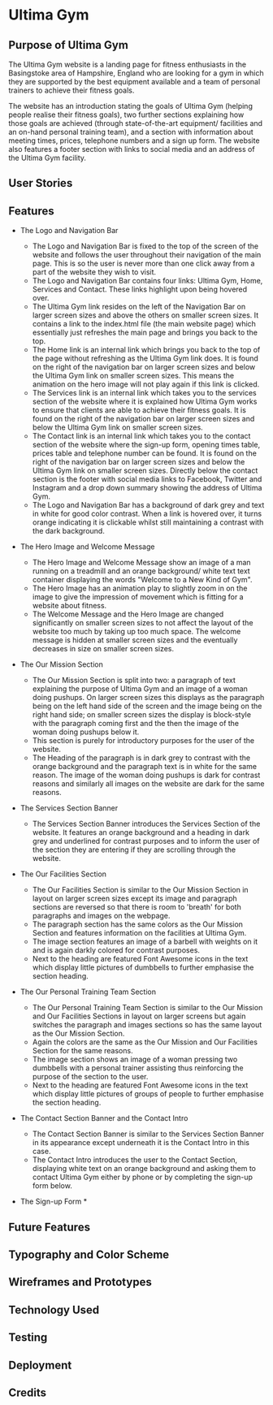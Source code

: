 # Ultima Gym

## Purpose of Ultima Gym

The Ultima Gym website is a landing page for fitness enthusiasts in the Basingstoke area of Hampshire, England who are looking for a gym in which they are supported by the best equipment available and a team of personal trainers to achieve their fitness goals.

The website has an introduction stating the goals of Ultima Gym (helping people realise their fitness goals), two further sections explaining how those goals are achieved (through state-of-the-art equipment/ facilities and an on-hand personal training team), and a section with information about meeting times, prices, telephone numbers and a sign up form. The website also features a footer section with links to social media and an address of the Ultima Gym facility.

## User Stories

## Features

* The Logo and Navigation Bar
    * The Logo and Navigation Bar is fixed to the top of the screen of the website and follows the user throughout their navigation of the main page. This is so the user is never more than one click away from a part of the website they wish to visit.
    * The Logo and Navigation Bar contains four links: Ultima Gym, Home, Services and Contact. These links highlight upon being hovered over.
    * The Ultima Gym link resides on the left of the Navigation Bar on larger screen sizes and above the others on smaller screen sizes. It contains a link to the index.html file (the main website page) which essentially just refreshes the main page and brings you back to the top.
    * The Home link is an internal link which brings you back to the top of the page without refreshing as the Ultima Gym link does. It is found on the right of the navigation bar on larger screen sizes and below the Ultima Gym link on smaller screen sizes. This means the animation on the hero image will not play again if this link is clicked.
    * The Services link is an internal link which takes you to the services section of the website where it is explained how Ultima Gym works to ensure that clients are able to achieve their fitness goals. It is found on the right of the navigation bar on larger screen sizes and below the Ultima Gym link on smaller screen sizes.
    * The Contact link is an internal link which takes you to the contact section of the website where the sign-up form, opening times table, prices table and telephone number can be found. It is found on the right of the navigation bar on larger screen sizes and below the Ultima Gym link on smaller screen sizes. Directly below the contact section is the footer with social media links to Facebook, Twitter and Instagram and a drop down summary showing the address of Ultima Gym.
    * The Logo and Navigation Bar has a background of dark grey and text in white for good color contrast. When a link is hovered over, it turns orange indicating it is clickable whilst still maintaining a contrast with the dark background.

* The Hero Image and Welcome Message
    * The Hero Image and Welcome Message show an image of a man running on a treadmill and an orange background/ white text text container displaying the words "Welcome to a New Kind of Gym". 
    * The Hero Image has an animation play to slightly zoom in on the image to give the impression of movement which is fitting for a website about fitness.
    * The Welcome Message and the Hero Image are changed significantly on smaller screen sizes to not affect the layout of the website too much by taking up too much space. The welcome message is hidden at smaller screen sizes and the eventually decreases in size on smaller screen sizes.

* The Our Mission Section
    * The Our Mission Section is split into two: a paragraph of text explaining the purpose of Ultima Gym and an image of a woman doing pushups. On larger screen sizes this displays as the paragraph being on the left hand side of the screen and the image being on the right hand side; on smaller screen sizes the display is block-style with the paragraph coming first and the then the image of the woman doing pushups below it.
    * This section is purely for introductory purposes for the user of the website.
    * The Heading of the paragraph is in dark grey to contrast with the orange background and the paragraph text is in white for the same reason. The image of the woman doing pushups is dark for contrast reasons and similarly all images on the website are dark for the same reasons.

* The Services Section Banner
    * The Services Section Banner introduces the Services Section of the website. It features an orange background and a heading in dark grey and underlined for contrast purposes and to inform the user of the section they are entering if they are scrolling through the website.

* The Our Facilities Section
    * The Our Facilities Section is similar to the Our Mission Section in layout on larger screen sizes except its image and paragraph sections are reversed so that there is room to 'breath' for both paragraphs and images on the webpage.
    * The paragraph section has the same colors as the Our Mission Section and features information on the facilities at Ultima Gym.
    * The image section features an image of a barbell with weights on it and is again darkly colored for contrast purposes.
    * Next to the heading are featured Font Awesome icons in the text which display little pictures of dumbbells to further emphasise the section heading.

* The Our Personal Training Team Section
    * The Our Personal Training Team Section is similar to the Our Mission and Our Facilities Sections in layout on larger screens but again switches the paragraph and images sections so has the same layout as the Our Mission Section.
    * Again the colors are the same as the Our Mission and Our Facilities Section for the same reasons.
    * The image section shows an image of a woman pressing two dumbbells with a personal trainer assisting thus reinforcing the purpose of the section to the user.
    * Next to the heading are featured Font Awesome icons in the text which display little pictures of groups of people to further emphasise the section heading.

* The Contact Section Banner and the Contact Intro
    * The Contact Section Banner is similar to the Services Section Banner in its appearance except underneath it is the Contact Intro in this case.
    * The Contact Intro introduces the user to the Contact Section, displaying white text on an orange background and asking them to contact Ultima Gym either by phone or by completing the sign-up form below.

* The Sign-up Form
    *

## Future Features

## Typography and Color Scheme

## Wireframes and Prototypes

## Technology Used

## Testing

## Deployment

## Credits
